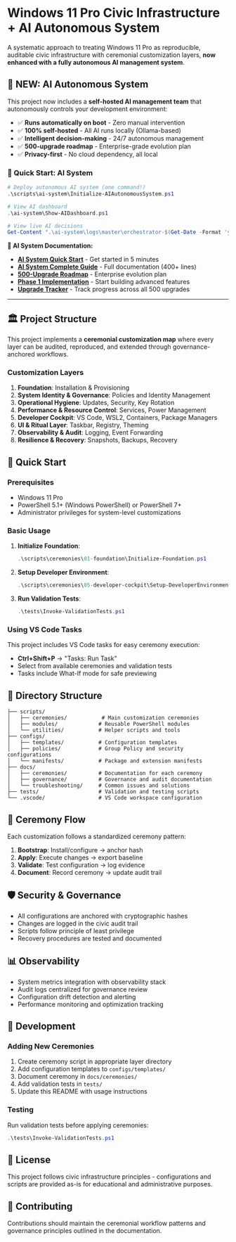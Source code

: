 # Windows 11 Pro Civic Infrastructure + AI Autonomous System

A systematic approach to treating Windows 11 Pro as reproducible, auditable civic infrastructure with ceremonial customization layers, **now enhanced with a fully autonomous AI management system**.

## 🤖 NEW: AI Autonomous System

This project now includes a **self-hosted AI management team** that autonomously controls your development environment:

- ✅ **Runs automatically on boot** - Zero manual intervention
- ✅ **100% self-hosted** - All AI runs locally (Ollama-based)
- ✅ **Intelligent decision-making** - 24/7 autonomous management
- ✅ **500-upgrade roadmap** - Enterprise-grade evolution plan
- ✅ **Privacy-first** - No cloud dependency, all local

### 🚀 Quick Start: AI System

```powershell
# Deploy autonomous AI system (one command!)
.\scripts\ai-system\Initialize-AIAutonomousSystem.ps1

# View AI dashboard
.\ai-system\Show-AIDashboard.ps1

# View live AI decisions
Get-Content ".\ai-system\logs\master\orchestrator-$(Get-Date -Format 'yyyyMMdd').log" -Tail 50 -Wait
```

**📖 AI System Documentation:**

- **[AI System Quick Start](AI-SYSTEM-QUICKSTART.md)** - Get started in 5 minutes
- **[AI System Complete Guide](AI-AUTONOMOUS-SYSTEM-GUIDE.md)** - Full documentation (400+ lines)
- **[500-Upgrade Roadmap](AI-SYSTEM-ROADMAP-500-UPGRADES.md)** - Enterprise evolution plan
- **[Phase 1 Implementation](PHASE1-IMPLEMENTATION-GUIDE.md)** - Start building advanced features
- **[Upgrade Tracker](AI-UPGRADE-TRACKER.md)** - Track progress across all 500 upgrades

---

## 🏛️ Project Structure

This project implements a **ceremonial customization map** where every layer can be audited, reproduced, and extended through governance-anchored workflows.

### Customization Layers

1. **Foundation**: Installation & Provisioning
2. **System Identity & Governance**: Policies and Identity Management
3. **Operational Hygiene**: Updates, Security, Key Rotation
4. **Performance & Resource Control**: Services, Power Management
5. **Developer Cockpit**: VS Code, WSL2, Containers, Package Managers
6. **UI & Ritual Layer**: Taskbar, Registry, Theming
7. **Observability & Audit**: Logging, Event Forwarding
8. **Resilience & Recovery**: Snapshots, Backups, Recovery

## 🚀 Quick Start

### Prerequisites

- Windows 11 Pro
- PowerShell 5.1+ (Windows PowerShell) or PowerShell 7+
- Administrator privileges for system-level customizations

### Basic Usage

1. **Initialize Foundation**:

   ```powershell
   .\scripts\ceremonies\01-foundation\Initialize-Foundation.ps1
   ```

2. **Setup Developer Environment**:

   ```powershell
   .\scripts\ceremonies\05-developer-cockpit\Setup-DeveloperEnvironment.ps1
   ```

3. **Run Validation Tests**:

   ```powershell
   .\tests\Invoke-ValidationTests.ps1
   ```

### Using VS Code Tasks

This project includes VS Code tasks for easy ceremony execution:

- **Ctrl+Shift+P** → "Tasks: Run Task"
- Select from available ceremonies and validation tests
- Tasks include What-If mode for safe previewing

## 📁 Directory Structure

```
├── scripts/
│   ├── ceremonies/           # Main customization ceremonies
│   ├── modules/             # Reusable PowerShell modules
│   └── utilities/           # Helper scripts and tools
├── configs/
│   ├── templates/           # Configuration templates
│   ├── policies/            # Group Policy and security configurations
│   └── manifests/           # Package and extension manifests
├── docs/
│   ├── ceremonies/          # Documentation for each ceremony
│   ├── governance/          # Governance and audit documentation
│   └── troubleshooting/     # Common issues and solutions
├── tests/                   # Validation and testing scripts
└── .vscode/                 # VS Code workspace configuration
```

## 🔮 Ceremony Flow

Each customization follows a standardized ceremony pattern:

1. **Bootstrap**: Install/configure → anchor hash
2. **Apply**: Execute changes → export baseline
3. **Validate**: Test configuration → log evidence
4. **Document**: Record ceremony → update audit trail

## 🛡️ Security & Governance

- All configurations are anchored with cryptographic hashes
- Changes are logged in the civic audit trail
- Scripts follow principle of least privilege
- Recovery procedures are tested and documented

## 📊 Observability

- System metrics integration with observability stack
- Audit logs centralized for governance review
- Configuration drift detection and alerting
- Performance monitoring and optimization tracking

## 🔧 Development

### Adding New Ceremonies

1. Create ceremony script in appropriate layer directory
2. Add configuration templates to `configs/templates/`
3. Document ceremony in `docs/ceremonies/`
4. Add validation tests in `tests/`
5. Update this README with usage instructions

### Testing

Run validation tests before applying ceremonies:

```powershell
.\tests\Invoke-ValidationTests.ps1
```

## 📜 License

This project follows civic infrastructure principles - configurations and scripts are provided as-is for educational and administrative purposes.

## 🤝 Contributing

Contributions should maintain the ceremonial workflow patterns and governance principles outlined in the documentation.
